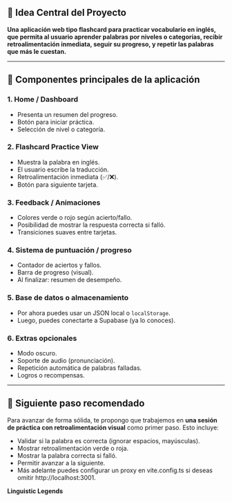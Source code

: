## 🧠 Idea Central del Proyecto

**Una aplicación web tipo flashcard para practicar vocabulario en inglés, que permita al usuario aprender palabras por niveles o categorías, recibir retroalimentación inmediata, seguir su progreso, y repetir las palabras que más le cuestan.**

---

## 🧩 Componentes principales de la aplicación

### 1. **Home / Dashboard**
- Presenta un resumen del progreso.
- Botón para iniciar práctica.
- Selección de nivel o categoría.

### 2. **Flashcard Practice View**
- Muestra la palabra en inglés.
- El usuario escribe la traducción.
- Retroalimentación inmediata (✅/❌).
- Botón para siguiente tarjeta.

### 3. **Feedback / Animaciones**
- Colores verde o rojo según acierto/fallo.
- Posibilidad de mostrar la respuesta correcta si falló.
- Transiciones suaves entre tarjetas.

### 4. **Sistema de puntuación / progreso**
- Contador de aciertos y fallos.
- Barra de progreso (visual).
- Al finalizar: resumen de desempeño.

### 5. **Base de datos o almacenamiento**
- Por ahora puedes usar un JSON local o `localStorage`.
- Luego, puedes conectarte a Supabase (ya lo conoces).

### 6. **Extras opcionales**
- Modo oscuro.
- Soporte de audio (pronunciación).
- Repetición automática de palabras falladas.
- Logros o recompensas.

---

## 🎯 Siguiente paso recomendado

Para avanzar de forma sólida, te propongo que trabajemos en **una sesión de práctica con retroalimentación visual** como primer paso. Esto incluye:

- Validar si la palabra es correcta (ignorar espacios, mayúsculas).
- Mostrar retroalimentación verde o roja.
- Mostrar la palabra correcta si falló.
- Permitir avanzar a la siguiente.
- Más adelante puedes configurar un proxy en vite.config.ts si deseas omitir http://localhost:3001.


**Linguistic Legends**